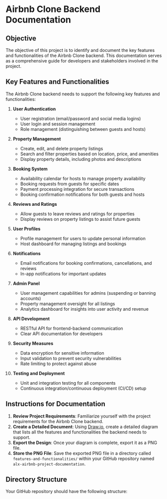 # Airbnb Clone Backend Documentation

## Objective
The objective of this project is to identify and document the key features and functionalities of the Airbnb Clone backend. This documentation serves as a comprehensive guide for developers and stakeholders involved in the project.

## Key Features and Functionalities
The Airbnb Clone backend needs to support the following key features and functionalities:

1. **User  Authentication**
   - User registration (email/password and social media logins)
   - User login and session management
   - Role management (distinguishing between guests and hosts)

2. **Property Management**
   - Create, edit, and delete property listings
   - Search and filter properties based on location, price, and amenities
   - Display property details, including photos and descriptions

3. **Booking System**
   - Availability calendar for hosts to manage property availability
   - Booking requests from guests for specific dates
   - Payment processing integration for secure transactions
   - Booking confirmation notifications for both guests and hosts

4. **Reviews and Ratings**
   - Allow guests to leave reviews and ratings for properties
   - Display reviews on property listings to assist future guests

5. **User  Profiles**
   - Profile management for users to update personal information
   - Host dashboard for managing listings and bookings

6. **Notifications**
   - Email notifications for booking confirmations, cancellations, and reviews
   - In-app notifications for important updates

7. **Admin Panel**
   - User management capabilities for admins (suspending or banning accounts)
   - Property management oversight for all listings
   - Analytics dashboard for insights into user activity and revenue

8. **API Development**
   - RESTful API for frontend-backend communication
   - Clear API documentation for developers

9. **Security Measures**
   - Data encryption for sensitive information
   - Input validation to prevent security vulnerabilities
   - Rate limiting to protect against abuse

10. **Testing and Deployment**
    - Unit and integration testing for all components
    - Continuous integration/continuous deployment (CI/CD) setup

## Instructions for Documentation
1. **Review Project Requirements**: Familiarize yourself with the project requirements for the Airbnb Clone backend.
2. **Create a Detailed Document**: Using [Draw.io](https://app.diagrams.net/), create a detailed diagram that lists all the features and functionalities the backend needs to support.
3. **Export the Design**: Once your diagram is complete, export it as a PNG file.
4. **Store the PNG File**: Save the exported PNG file in a directory called `features-and-functionalities/` within your GitHub repository named `alx-airbnb-project-documentation`.

## Directory Structure
Your GitHub repository should have the following structure:
